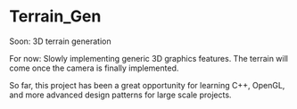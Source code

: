# Terrain_Gen
Soon: 3D terrain generation

For now: Slowly implementing generic 3D graphics features. The terrain will come once the camera is finally implemented.

So far, this project has been a great opportunity for learning C++, OpenGL, and more advanced design patterns for large scale projects.
